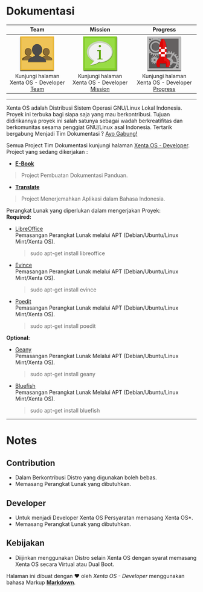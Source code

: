 # Dokumentasi 
|**Team**|**Mission**|**Progress**|
|:---:|:---:|:---:|
|![Team](https://raw.githubusercontent.com/xentaos/xenta-x-icons/master/build/Xenta-X/apps/96/config-users.png)<br>Kunjungi halaman Xenta OS - Developer [Team](http://dev.xentaos.org/team.html)|![Mission](https://raw.githubusercontent.com/xentaos/xenta-x-icons/master/build/Xenta-X/apps/96/cs-details.png)<br>Kunjungi halaman Xenta OS - Developer [Mission](http://dev.xentaos.org/mission.html)|![Progress](https://raw.githubusercontent.com/xentaos/xenta-x-icons/master/build/Xenta-X/apps/96/cs-startup-programs.png)<br>Kunjungi halaman Xenta OS - Developer [Progress](http://dev.xentaos.org/progress.html)|

---
Xenta OS adalah Distribusi Sistem Operasi GNU/Linux Lokal Indonesia. Proyek ini terbuka bagi siapa saja yang mau berkontribusi. Tujuan didirikannya proyek ini salah satunya sebagai wadah berkreatifitas dan berkomunitas sesama penggiat GNU/Linux asal Indonesia. Tertarik bergabung Menjadi Tim Dokumentasi ? [Ayo Gabung!](http://dev.xentaos.org/join.html)

Semua Project Tim Dokumentasi kunjungi halaman [Xenta OS - Developer](http://dev.xentaos.org/project.html).  
Project yang sedang dikerjakan :  
 * [**E-Book**](https://github.com/xentaos/dokumentasi/projects/1)  
 > Project Pembuatan Dokumentasi Panduan.  
 * [**Translate**](https://github.com/xentaos/dokumentasi/projects/2)  
 > Project Menerjemahkan Aplikasi dalam Bahasa Indonesia.  

Perangkat Lunak yang diperlukan dalam mengerjakan Proyek:  
**Required:**
* [LibreOffice](https://www.libreoffice.org/)  
  Pemasangan Perangkat Lunak melalui APT \(Debian/Ubuntu/Linux Mint/Xenta OS\).
  > sudo apt-get install libreoffice

* [Evince](https://wiki.gnome.org/Apps/Evince)  
  Pemasangan Perangkat Lunak melalui APT \(Debian/Ubuntu/Linux Mint/Xenta OS\).
  > sudo apt-get install evince

* [Poedit](https://poedit.net/)  
  Pemasangan Perangkat Lunak melalui APT \(Debian/Ubuntu/Linux Mint/Xenta OS\).
  > sudo apt-get install poedit

**Optional:**
* [Geany](https://www.geany.org/)  
  Pemasangan Perangkat Lunak Melalui APT \(Debian/Ubuntu/Linux Mint/Xenta OS\).
  > sudo apt-get install geany

* [Bluefish](bluefish.openoffice.nl/)  
  Pemasangan Perangkat Lunak Melalui APT \(Debian/Ubuntu/Linux Mint/Xenta OS\).
  > sudo apt-get install bluefish
---

# Notes
## Contribution
* Dalam Berkontribusi Distro yang digunakan boleh bebas.
* Memasang Perangkat Lunak yang dibutuhkan.  

## Developer
* Untuk menjadi Developer Xenta OS Persyaratan memasang Xenta OS\*.
* Memasang Perangkat Lunak yang dibutuhkan.

## Kebijakan
 * Diijinkan menggunakan Distro selain Xenta OS dengan syarat memasang Xenta OS secara Virtual atau Dual Boot.
 
Halaman ini dibuat dengan ❤ oleh _Xenta OS - Developer_ menggunakan bahasa Markup [**Markdown**](https://daringfireball.net/projects/markdown/syntax).
